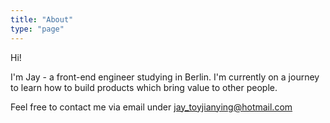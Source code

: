 ```yaml
---
title: "About"
type: "page"
---
```


Hi!

I'm Jay - a front-end engineer studying in Berlin. I'm currently on a journey to learn how to build products which bring value to other people.

Feel free to contact me via email under <jay_toyjianying@hotmail.com>